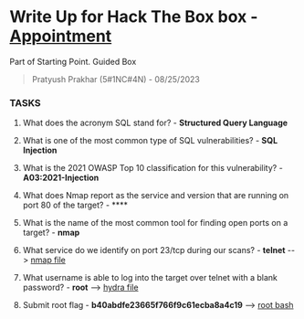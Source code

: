 # Write Up for Hack The Box box - [Appointment](https://app.hackthebox.com/starting-point?tier=1)

Part of Starting Point. Guided Box

> Pratyush Prakhar (5#1NC#4N) - 08/25/2023


### TASKS

1. What does the acronym SQL stand for? - **Structured Query Language**

2. What is one of the most common type of SQL vulnerabilities? - **SQL Injection**

3. What is the 2021 OWASP Top 10 classification for this vulnerability? - **A03:2021-Injection**

4. What does Nmap report as the service and version that are running on port 80 of the target? - ****

5. What is the name of the most common tool for finding open ports on a target? - **nmap**

6. What service do we identify on port 23/tcp during our scans? - **telnet** --> [nmap file]()

7. What username is able to log into the target over telnet with a blank password? - **root** --> [hydra file]()

8. Submit root flag - **b40abdfe23665f766f9c61ecba8a4c19** --> [root bash]()
